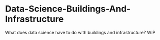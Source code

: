 # Data-Science-Buildings-And-Infrastructure
What does data science have to do with buildings and infrastructure?
WIP
